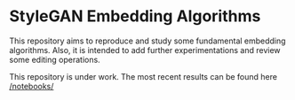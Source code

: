 # StyleGAN Embedding Algorithms

This repository aims to reproduce and study some fundamental embedding algorithms. Also, it is intended to add further experimentations and review some editing operations.

This repository is under work. The most recent results can be found here [/notebooks/](./notebooks)
